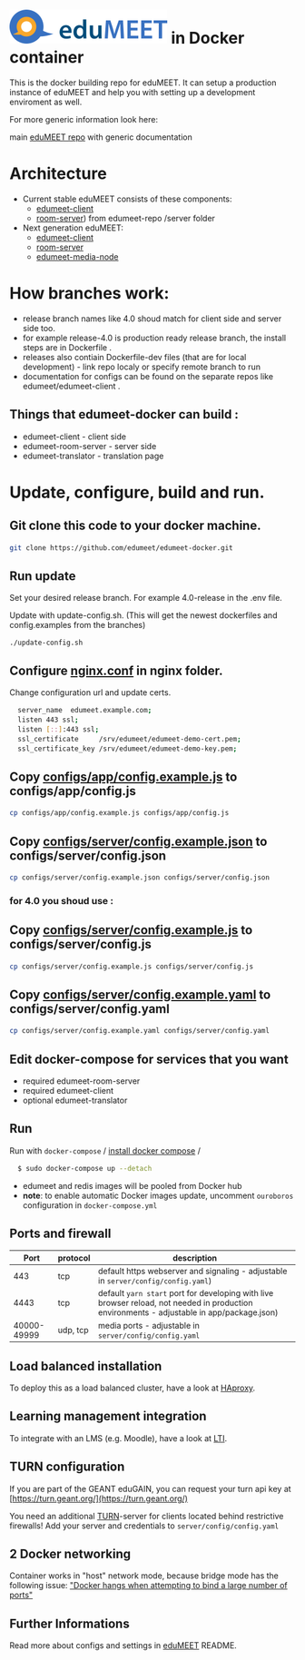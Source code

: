 # ![eduMEET](/images/logo.edumeet.svg) in Docker container
This is the docker building repo for eduMEET. It can setup a production instance of eduMEET and help you with setting up a development enviroment as well.

For more generic information look here:

main [eduMEET repo](https://github.com/edumeet/edumeet) with generic documentation

# Architecture
- Current stable eduMEET consists of these components:
  - [edumeet-client](https://github.com/edumeet/edumeet-client/) 
  - [room-server](https://github.com/edumeet/edumeet/tree/master/server)) from edumeet-repo /server folder
- Next generation eduMEET:
  - [edumeet-client](https://github.com/edumeet/edumeet-client/)
  - [room-server](https://github.com/edumeet/edumeet-room-server)
  - [edumeet-media-node](https://github.com/edumeet/edumeet-media-node)


# How branches work: 
- release branch names like 4.0 shoud match for client side and server side too.
- for example release-4.0 is production ready release branch, the install steps are in Dockerfile .
- releases also contiain Dockerfile-dev files (that are for local development) - link repo localy or specify remote branch to run 
- documentation for configs can be found on the separate repos like edumeet/edumeet-client .  

## Things that edumeet-docker can build :
- edumeet-client - client side
- edumeet-room-server - server side 
- edumeet-translator - translation page 


# Update, configure, build and run.
## Git clone this code to your docker machine.
```bash
git clone https://github.com/edumeet/edumeet-docker.git
```

## Run update  
Set your desired release branch. For example 4.0-release in the .env file.

Update with update-config.sh. (This will get the newest dockerfiles and config.examples from the branches)
```
./update-config.sh
```
## Configure [nginx.conf](https://github.com/edumeet/edumeet-docker/blob/4.x/nginx/nginx.confclient) in nginx folder.
 
Change configuration url and update certs. 
```bash
  server_name  edumeet.example.com; 
  listen 443 ssl;
  listen [::]:443 ssl;
  ssl_certificate     /srv/edumeet/edumeet-demo-cert.pem;
  ssl_certificate_key /srv/edumeet/edumeet-demo-key.pem;
```


## Copy [configs/app/config.example.js](https://github.com/edumeet/edumeet-docker/tree/4.x/configs/app) to configs/app/config.js
```bash
cp configs/app/config.example.js configs/app/config.js
```
## Copy [configs/server/config.example.json](https://github.com/edumeet/edumeet-docker/tree/4.x/configs/server) to configs/server/config.json
```bash
cp configs/server/config.example.json configs/server/config.json
```

### for 4.0 you shoud use : 
## Copy [configs/server/config.example.js](https://github.com/edumeet/edumeet-docker/tree/4.x/configs/server) to configs/server/config.js
```bash
cp configs/server/config.example.js configs/server/config.js
```
## Copy [configs/server/config.example.yaml](https://github.com/edumeet/edumeet-docker/tree/4.x/configs/server) to configs/server/config.yaml
```bash
cp configs/server/config.example.yaml configs/server/config.yaml
```

## Edit docker-compose for services that you want 
* required  edumeet-room-server
* required  edumeet-client
* optional edumeet-translator


## Run

Run with `docker-compose` 
/ [install docker compose](https://docs.docker.com/compose/install/) /

```sh
  $ sudo docker-compose up --detach
```
- edumeet and redis images will be pooled from Docker hub
- **note**: to enable automatic Docker images update, uncomment `ouroboros` configuration in `docker-compose.yml`

## Ports and firewall
| Port | protocol | description |
| ---- | ----------- | ----------- |
|  443 | tcp | default https webserver and signaling - adjustable in `server/config/config.yaml`) |
| 4443 | tcp | default `yarn start` port for developing with live browser reload, not needed in production environments - adjustable in app/package.json) |
| 40000-49999 | udp, tcp | media ports - adjustable in `server/config/config.yaml` |

## Load balanced installation

To deploy this as a load balanced cluster, have a look at [HAproxy](HAproxy.md).

## Learning management integration

To integrate with an LMS (e.g. Moodle), have a look at [LTI](LTI/LTI.md).

## TURN configuration

If you are part of the GEANT eduGAIN, you can request your turn api key at [https://turn.geant.org/](https://turn.geant.org/)
	
You need an additional [TURN](https://github.com/coturn/coturn)-server for clients located behind restrictive firewalls! 
Add your server and credentials to `server/config/config.yaml`

## 2 Docker networking

Container works in "host" network mode, because bridge mode has the following issue: ["Docker hangs when attempting to bind a large number of ports"](https://success.docker.com/article/docker-compose-and-docker-run-hang-when-binding-a-large-port-range)

## Further Informations

Read more about configs and settings in [eduMEET](https://github.com/edumeet/edumeet) README.

